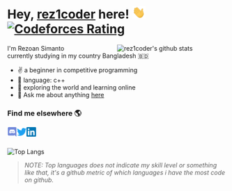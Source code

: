 # Hey, [rez1coder](https://rez1coder.github.io) here! <img src="https://raw.githubusercontent.com/rez1coder/rez1coder/main/assets/wave.gif" width="30px"> [![Codeforces Rating](https://cfrating.simanto.io/?user=rez1coder&style=flat-square)](https://codeforces.com/profile/rez1coder)

<img width="50%" align="right" alt="rez1coder's github stats" src="https://github-readme-stats.vercel.app/api?username=rez1coder&show_icons=true&include_all_commits=true">

I'm Rezoan Simanto <br>
currently studying in my country Bangladesh 🇧🇩

- :v: a beginner in competitive programming
- :vertical_traffic_light: language: c++
- :seedling: exploring the world and learning online
- :speech_balloon: Ask me about anything [here](mailto:rezoansimanto@gmail.com) <br>

### Find me elsewhere 🌎
<a href="https://discord.com/users/824931657698115604">
  <img align="left" alt="rez1coder's Discord" width="22px" src="https://raw.githubusercontent.com/rez1coder/rez1coder/main/assets/discord.svg" />
</a>
<a href="https://twitter.com/rez1coder">
  <img align="left" alt="rez1coder | Twitter" width="22px" src="https://raw.githubusercontent.com/rez1coder/rez1coder/main/assets/twitter.svg" />
</a>
<a href="https://www.linkedin.com/in/rez1coder/">
  <img align="left" alt="rez1coder's Linkedin" width="22px" src="https://raw.githubusercontent.com/rez1coder/rez1coder/main/assets/linkedin.svg" />
</a>

<br>
<br>

![Top Langs](https://github-readme-stats.vercel.app/api/top-langs/?username=rez1coder&layout=compact)

> *NOTE: Top languages does not indicate my skill level or something like that, it's a github metric of which languages i have the most code on github.*


<!--
[![Codeforces Rating](https://cfrating.ihcr.top/?user=rez1coder&style=flat-square)](https://codeforces.com/profile/rez1coder)
-
-
![](https://visitor-badge.glitch.me/badge?page_id=rez1coder)
-
-
<img width="50%" align="right" alt="rez1coder's github stats" src="https://github-readme-stats.vercel.app/api?username=rez1coder&show_icons=true">
-
![Top Langs](https://github-readme-stats.vercel.app/api/top-langs/?username=rez1coder&layout=compact)
-
-
<a href="https://github.com/rez1coder/github-readme-stats">
  <img width="50%" align="right" src="https://github-readme-stats.vercel.app/api?username=rez1coder&show_icons=true&include_all_commits=true&theme=material-palenight" alt="rez1coder's github stats" />
</a>
-
<a href="https://github.com/rez1coder/github-readme-stats">
  <img align="center" src="https://github-readme-stats.vercel.app/api/top-langs/?username=rez1coder&layout=compact&theme=material-palenight" />
</a>
-
-
[![Linkedin Badge](https://img.shields.io/badge/-LinkedIn-blue?style=flat-square&logo=Linkedin&logoColor=white&link=https://www.linkedin.com/in/rez1coder/)](https://www.linkedin.com/in/rez1coder/)  [![Twitter Badge](https://img.shields.io/badge/-Twitter-1ca0f1?style=flat-square&labelColor=1ca0f1&logo=twitter&logoColor=white&link=https://twitter.com/rez1coder)](https://twitter.com/rez1coder)
-
### Hi there 👋
Here are some ideas to get you started:
- 🔭 I’m currently working on ...
- 🌱 I’m currently learning ...
- 👯 I’m looking to collaborate on ...
- 🤔 I’m looking for help with ...
- 💬 Ask me about ...
- 📫 How to reach me: ...
- 😄 Pronouns: ...
- ⚡ Fun fact: ...
-->
